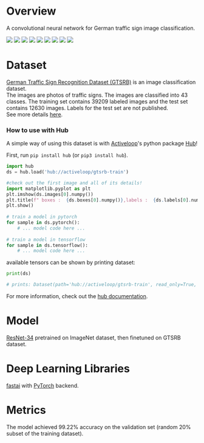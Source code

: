 # Overview #
A convolutional neural network for German traffic sign image classification.  

![](http://benchmark.ini.rub.de/Images/gtsrb/0.png)
![](http://benchmark.ini.rub.de/Images/gtsrb/1.png)
![](http://benchmark.ini.rub.de/Images/gtsrb/2.png)
![](http://benchmark.ini.rub.de/Images/gtsrb/3.png)
![](http://benchmark.ini.rub.de/Images/gtsrb/4.png)
![](http://benchmark.ini.rub.de/Images/gtsrb/5.png)
![](http://benchmark.ini.rub.de/Images/gtsrb/12.png)
![](http://benchmark.ini.rub.de/Images/gtsrb/11.png)
![](http://benchmark.ini.rub.de/Images/gtsrb/8.png)

# Dataset #
[German Traffic Sign Recognition Dataset (GTSRB)](http://benchmark.ini.rub.de/index.php?section=gtsrb&subsection=about) is an image classification dataset.  
The images are photos of traffic signs. The images are classified into 43 classes. The training set contains 39209 labeled images and the test set contains 12630 images. Labels for the test set are not published.  
See more details [here](http://benchmark.ini.rub.de/?section=gtsrb&subsection=dataset).

### How to use with Hub
A simple way of using this dataset is with [Activeloop](https://activeloop.ai)'s python package [Hub](https://github.com/activeloopai/Hub)!      

First, run `pip install hub` (or `pip3 install hub`). 

```python
import hub 
ds = hub.load('hub://activeloop/gtsrb-train')

#check out the first image and all of its details!
import matplotlib.pyplot as plt
plt.imshow(ds.images[0].numpy()) 
plt.title(f" boxes :  {ds.boxes[0].numpy()},labels :  {ds.labels[0].numpy()},shapes :  {ds.shapes[0].numpy()},colors :  {ds.colors[0].numpy()},")
plt.show() 
 
# train a model in pytorch
for sample in ds.pytorch():
    # ... model code here ...
    
# train a model in tensorflow
for sample in ds.tensorflow():
    # ... model code here ...
```
available tensors can be shown by printing dataset:

```python
print(ds) 

# prints: Dataset(path='hub://activeloop/gtsrb-train', read_only=True, tensors=['images', 'boxes', 'labels', 'shapes', 'colors'])
```


For more information, check out the [hub documentation](https://docs.activeloop.ai/).

# Model #
[ResNet-34](https://arxiv.org/abs/1512.03385) pretrained on ImageNet dataset, then finetuned on GTSRB dataset.

# Deep Learning Libraries #
[fastai](https://github.com/fastai/fastai/) with [PyTorch](http://pytorch.org/) backend.

# Metrics #
The model achieved 99.22% accuracy on the validation set (random 20% subset of the training dataset).

